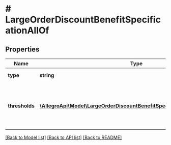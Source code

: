 # # LargeOrderDiscountBenefitSpecificationAllOf

## Properties

Name | Type | Description | Notes
------------ | ------------- | ------------- | -------------
**type** | **string** |  | [optional] [default to 'LARGE_ORDER_DISCOUNT']
**thresholds** | [**\AllegroApi\Model\LargeOrderDiscountBenefitSpecificationAllOfThresholds[]**](LargeOrderDiscountBenefitSpecificationAllOfThresholds.md) | List of order discount thresholds. A threshold with a higher orderValue.lowerBound.amount than another one must also have a higher discount.percentage. |

[[Back to Model list]](../../README.md#models) [[Back to API list]](../../README.md#endpoints) [[Back to README]](../../README.md)
